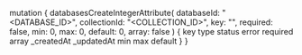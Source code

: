 mutation {
    databasesCreateIntegerAttribute(
        databaseId: "<DATABASE_ID>",
        collectionId: "<COLLECTION_ID>",
        key: "",
        required: false,
        min: 0,
        max: 0,
        default: 0,
        array: false
    ) {
        key
        type
        status
        error
        required
        array
        _createdAt
        _updatedAt
        min
        max
        default
    }
}
